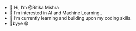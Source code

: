 - 👋 Hi, I’m @Ritika Mishra
- 👀 I’m interested in AI and Machine Learning..
- 🌱 I’m currently learning and building upon my coding skills.
- 🥋byye 😁

<!---
ritikazhaira/ritikazhaira is a ✨ special ✨ repository because its `README.md` (this file) appears on your GitHub profile.
You can click the Preview link to take a look at your changes.
--->
